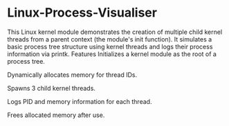 # Linux-Process-Visualiser
This Linux kernel module demonstrates the creation of multiple child kernel threads from a parent context (the module's init function). It simulates a basic process tree structure using kernel threads and logs their process information via printk.
Features
Initializes a kernel module as the root of a process tree.

Dynamically allocates memory for thread IDs.

Spawns 3 child kernel threads.

Logs PID and memory information for each thread.

Frees allocated memory after use.

